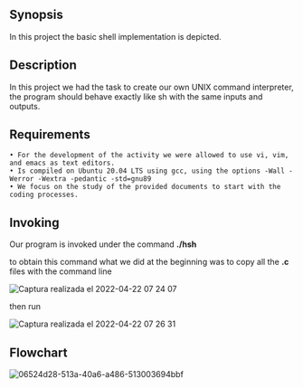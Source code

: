 ## Synopsis ##

In this project the basic shell implementation is depicted.

## Description ## 

In this project we had the task to create our own UNIX command interpreter, the program should behave exactly like sh with the same inputs and outputs.

## Requirements ##

    • For the development of the activity we were allowed to use vi, vim, and emacs as text editors. 
    • Is compiled on Ubuntu 20.04 LTS using gcc, using the options -Wall -Werror -Wextra -pedantic -std=gnu89
    • We focus on the study of the provided documents to start with the coding processes.

## Invoking ## 

Our program is invoked under the command __./hsh__

to obtain this command what we did at the beginning was to copy all the __.c__ files with the command line 

![Captura realizada el 2022-04-22 07 24 07](https://user-images.githubusercontent.com/98244181/164713934-39a6218c-4d9c-4276-a830-bb7714bca86f.png)

then run 

![Captura realizada el 2022-04-22 07 26 31](https://user-images.githubusercontent.com/98244181/164716197-a5cfcc39-3cc0-4c77-a0b5-141070cffb2a.png)


## Flowchart ##

![06524d28-513a-40a6-a486-513003694bbf](https://user-images.githubusercontent.com/98244181/164714174-99a2bc5b-2252-4a47-9a2c-3fdf98f60e51.jpeg)
